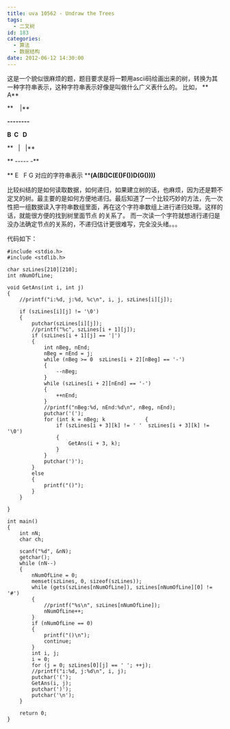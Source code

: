 ```yaml
---
title: uva 10562 - Undraw the Trees
tags:
  - 二叉树
id: 183
categories:
  - 算法
  - 数据结构
date: 2012-06-12 14:30:00
---
```


这是一个貌似很麻烦的题，题目要求是将一颗用ascii码绘画出来的树，转换为其一种字符串表示，这种字符串表示好像是叫做什么广义表什么的。
比如，
**    A**
<div>

**    |**

**--------**

**B  C   D**

**   |   |**

** ----- -**

** E   F G 对应的字符串表示 ****(A(B()C(E()F())D(G())))**

</div>
比较纠结的是如何读取数据，如何递归，如果建立树的话，也麻烦，因为还是颗不定叉的树。最主要的是如何方便地递归。最后知道了一个比较巧妙的方法，先一次性把一组数据读入字符串数组里面，再在这个字符串数组上进行递归处理。这样的话，就能很方便的找到树里面节点
的关系了。
而一次读一个字符就想进行递归是没办法确定节点的关系的，不递归估计更很难写，完全没头绪。。。

代码如下：

``` stylus
#include <stdio.h>
#include <stdlib.h>

char szLines[210][210];
int nNumOfLine;

void GetAns(int i, int j)
{
    //printf("i:%d, j:%d, %c\n", i, j, szLines[i][j]);

    if (szLines[i][j] != '\0')
    {
        putchar(szLines[i][j]);
        //printf("%c", szLines[i + 1][j]);
        if (szLines[i + 1][j] == '|')
        {
            int nBeg, nEnd;
            nBeg = nEnd = j;
            while (nBeg >= 0  szLines[i + 2][nBeg] == '-')
            {
                --nBeg;
            }
            while (szLines[i + 2][nEnd] == '-')
            {
                ++nEnd;
            }
            //printf("nBeg:%d, nEnd:%d\n", nBeg, nEnd);
            putchar('(');
            for (int k = nBeg; k             {
                if (szLines[i + 3][k] != ' '  szLines[i + 3][k] != '\0')
                {
                    GetAns(i + 3, k);
                }
            }
            putchar(')');
        }
        else
        {
            printf("()");
        }
    }

}

int main()
{
    int nN;
    char ch;

    scanf("%d", &nN);
    getchar();
    while (nN--)
    {
        nNumOfLine = 0;
        memset(szLines, 0, sizeof(szLines));
        while (gets(szLines[nNumOfLine]), szLines[nNumOfLine][0] != '#')
        {
            //printf("%s\n", szLines[nNumOfLine]);
            nNumOfLine++;
        }
        if (nNumOfLine == 0)
        {
            printf("()\n");
            continue;
        }
        int i, j;
        i = 0;
        for (j = 0; szLines[0][j] == ' '; ++j);
        //printf("i:%d, j:%d\n", i, j);
        putchar('(');
        GetAns(i, j);
        putchar(')');
        putchar('\n');
    }

    return 0;
}

```